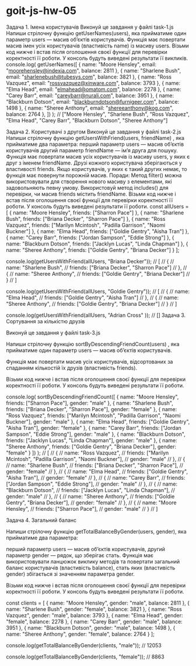 # goit-js-hw-05

Задача 1. Імена користувачів Виконуй це завдання у файлі task-1.js Напиши
стрілочну функцію getUserNames(users), яка прийматиме один параметр users —
масив об’єктів користувачів. Функція має повертати масив імен усіх користувачів
(властивість name) із масиву users. Візьми код нижче і встав після оголошення
своєї функції для перевірки коректності її роботи. У консоль будуть виведені
результати її викликів. console.log( getUserNames([ { name: "Moore Hensley",
email: "moorehensley@indexia.com", balance: 2811 }, { name: "Sharlene Bush",
email: "sharlenebush@tubesys.com", balance: 3821 }, { name: "Ross Vazquez",
email: "rossvazquez@xinware.com", balance: 3793 }, { name: "Elma Head", email:
"elmahead@omatom.com", balance: 2278 }, { name: "Carey Barr", email:
"careybarr@nurali.com", balance: 3951 }, { name: "Blackburn Dotson", email:
"blackburndotson@furnigeer.com", balance: 1498 }, { name: "Sheree Anthony",
email: "shereeanthony@kog.com", balance: 2764 }, ]) ); // ["Moore Hensley",
"Sharlene Bush", "Ross Vazquez", "Elma Head", "Carey Barr", "Blackburn Dotson",
"Sheree Anthony"]

Задача 2. Користувачі з другом Виконуй це завдання у файлі task-2.js Напиши
стрілочну функцію getUsersWithFriend(users, friendName) , яка прийматиме два
параметра: перший параметр users — масив об’єктів користувачів другий параметр
friendName — ім’я друга для пошуку. Функція має повертати масив усіх
користувачів із масиву users, у яких є друг з іменем friendName. Друзі кожного
користувача зберігаються у властивості friends. Якщо користувачів, у яких є
такий других немає, то функція має повернути порожній масив. Поради: Метод
filter() можна використовувати для створення нового масиву з елементами, які
задовольняють певну умову. Використовуй метод includes() для перевірки, чи масив
friends містить friendName. Візьми код нижче і встав після оголошення своєї
функції для перевірки коректності її роботи. У консоль будуть виведені
результати її роботи. const allUsers = [ { name: "Moore Hensley", friends:
["Sharron Pace"] }, { name: "Sharlene Bush", friends: ["Briana Decker", "Sharron
Pace"] }, { name: "Ross Vazquez", friends: ["Marilyn Mcintosh", "Padilla
Garrison", "Naomi Buckner"] }, { name: "Elma Head", friends: ["Goldie Gentry",
"Aisha Tran"] }, { name: "Carey Barr", friends: ["Jordan Sampson", "Eddie
Strong"] }, { name: "Blackburn Dotson", friends: ["Jacklyn Lucas", "Linda
Chapman"] }, { name: "Sheree Anthony", friends: ["Goldie Gentry", "Briana
Decker"] } ];

console.log(getUsersWithFriend(allUsers, "Briana Decker")); // [ // { // name:
"Sharlene Bush", // friends: ["Briana Decker", "Sharron Pace"] // }, // { //
name: "Sheree Anthony", // friends: ["Goldie Gentry", "Briana Decker"] // } // ]

console.log(getUsersWithFriend(allUsers, "Goldie Gentry")); // [ // { // name:
"Elma Head", // friends: ["Goldie Gentry", "Aisha Tran"] // }, // { // name:
"Sheree Anthony", // friends: ["Goldie Gentry", "Briana Decker"] // } // ]

console.log(getUsersWithFriend(allUsers, "Adrian Cross" )); // [] Задача 3.
Сортування за кількістю друзів

Виконуй це завдання у файлі task-3.js

Напиши стрілочну функцію sortByDescendingFriendCount(users) , яка прийматиме
один параметр users — масив об’єктів користувачів.

Функція має повертати масив усіх користувачів, відсортованих за спаданням
кількостій їх друзів (властивість friends).

Візьми код нижче і встав після оголошення своєї функції для перевірки
коректності її роботи. У консоль будуть виведені результати її роботи.

console.log( sortByDescendingFriendCount([ { name: "Moore Hensley", friends:
["Sharron Pace"], gender: "male" }, { name: "Sharlene Bush", friends: ["Briana
Decker", "Sharron Pace"], gender: "female" }, { name: "Ross Vazquez", friends:
["Marilyn Mcintosh", "Padilla Garrison", "Naomi Buckner"], gender: "male" }, {
name: "Elma Head", friends: ["Goldie Gentry", "Aisha Tran"], gender: "female" },
{ name: "Carey Barr", friends: ["Jordan Sampson", "Eddie Strong"], gender:
"male" }, { name: "Blackburn Dotson", friends: ["Jacklyn Lucas", "Linda
Chapman"], gender: "male" }, { name: "Sheree Anthony", friends: ["Goldie
Gentry", "Briana Decker"], gender: "female" } ]) ); // [ // { // name: "Ross
Vazquez", // friends: ["Marilyn Mcintosh", "Padilla Garrison", "Naomi Buckner"],
// gender: "male" // }, // { // name: "Sharlene Bush", // friends: ["Briana
Decker", "Sharron Pace"], // gender: "female" // }, // { // name: "Elma Head",
// friends: ["Goldie Gentry", "Aisha Tran"], // gender: "female" // }, // { //
name: "Carey Barr", // friends: ["Jordan Sampson", "Eddie Strong"], // gender:
"male" // }, // { // name: "Blackburn Dotson", // friends: ["Jacklyn Lucas",
"Linda Chapman"], // gender: "male" // }, // { // name: "Sheree Anthony", //
friends: ["Goldie Gentry", "Briana Decker"], // gender: "female" // }, // { //
name: "Moore Hensley", // friends: ["Sharron Pace"], // gender: "male" // } // ]

Задача 4. Загальний баланс

Напиши стрілочну функцію getTotalBalanceByGender(users, gender), яка прийматиме
два параметра:

перший параметр users — масив об’єктів користувачів, другий параметр gender —
рядок, що зберігає стать. Функція має використовувати ланцюжок виклику методів
та повертати загальний баланс користувачів (властивість balance), стать яких
(властивість gender) збігається зі значенням параметра gender.

Візьми код нижче і встав після оголошення своєї функції для перевірки
коректності її роботи. У консоль будуть виведені результати її роботи.

const clients = [ { name: "Moore Hensley", gender: "male", balance: 2811 }, {
name: "Sharlene Bush", gender: "female", balance: 3821 }, { name: "Ross
Vazquez", gender: "male", balance: 3793 }, { name: "Elma Head", gender:
"female", balance: 2278 }, { name: "Carey Barr", gender: "male", balance: 3951
}, { name: "Blackburn Dotson", gender: "male", balance: 1498 }, { name: "Sheree
Anthony", gender: "female", balance: 2764 } ];

console.log(getTotalBalanceByGender(clients, "male")); // 12053

console.log(getTotalBalanceByGender(clients, "female")); // 8863
